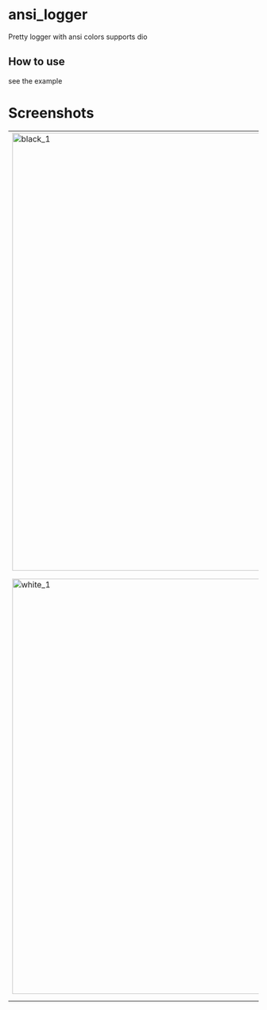 # ansi_logger

Pretty logger with ansi colors supports dio

## How to use

see the example

# Screenshots
<table>
 <tr>
   <td>
      <img width="880" alt="black_1" src="https://user-images.githubusercontent.com/31937782/      97924554-8596f800-1d68-11eb-8e1e-b72aff9264aa.png">
   </td>
   <td>
      <img width="882" alt="black_2" src="https://user-images.githubusercontent.com/31937782/      97924571-8af44280-1d68-11eb-97d1-9984d2730e96.png">
   </td>
   <td>
      <img width="814" alt="black_3" src="https://user-images.githubusercontent.com/31937782/  97924582-8f206000-1d68-11eb-9aa4-ae2df4ae7899.png">
   </td>
 </tr>
 <tr>
   <td>
      <img width="835" alt="white_1" src="https://user-images.githubusercontent.com/31937782/      97924606-96e00480-1d68-11eb-9173-64dca21f1385.png">
   </td>
   <td>
      <img width="851" alt="white_2" src="https://user-images.githubusercontent.com/31937782/      97924613-99daf500-1d68-11eb-96af-44c1aea060cf.png">
   </td>
   <td>
      <img width="854" alt="white_3" src="https://user-images.githubusercontent.com/31937782/      97924619-9e071280-1d68-11eb-9181-2d0d3d4fef3c.png">
   </td>
 </tr>
  
</table>
